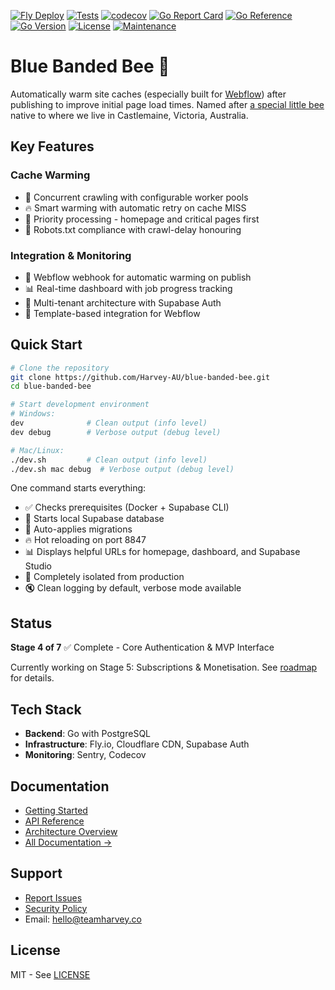 [![Fly Deploy](https://github.com/Harvey-AU/blue-banded-bee/actions/workflows/fly-deploy.yml/badge.svg)](https://github.com/Harvey-AU/blue-banded-bee/actions/workflows/fly-deploy.yml)
[![Tests](https://github.com/Harvey-AU/blue-banded-bee/actions/workflows/test.yml/badge.svg)](https://github.com/Harvey-AU/blue-banded-bee/actions/workflows/test.yml)
[![codecov](https://codecov.io/github/harvey-au/blue-banded-bee/graph/badge.svg?token=EC0JW5IU7X)](https://codecov.io/github/harvey-au/blue-banded-bee)
[![Go Report Card](https://goreportcard.com/badge/github.com/Harvey-AU/blue-banded-bee?style=flat)](https://goreportcard.com/report/github.com/Harvey-AU/blue-banded-bee) 
[![Go Reference](https://pkg.go.dev/badge/github.com/Harvey-AU/blue-banded-bee.svg)](https://pkg.go.dev/github.com/Harvey-AU/blue-banded-bee)
[![Go Version](https://img.shields.io/badge/go-1.25-blue.svg)](https://golang.org/)
[![License](https://img.shields.io/badge/License-MIT-blue.svg)](https://opensource.org/licenses/MIT)
[![Maintenance](https://img.shields.io/badge/Maintained%3F-yes-green.svg)](https://github.com/Harvey-AU/blue-banded-bee/graphs/commit-activity)

# Blue Banded Bee 🐝

Automatically warm site caches (especially built for [Webflow](https://www.webflow.com)) after publishing to improve initial page load times. Named after [a special little bee](https://www.aussiebee.com.au/blue-banded-bee-information.html) native to where we live in Castlemaine, Victoria, Australia.

## Key Features

### Cache Warming

- 🚀 Concurrent crawling with configurable worker pools
- 🔥 Smart warming with automatic retry on cache MISS
- 🥇 Priority processing - homepage and critical pages first
- 🤖 Robots.txt compliance with crawl-delay honouring

### Integration & Monitoring

- 🔌 Webflow webhook for automatic warming on publish
- 📊 Real-time dashboard with job progress tracking
- 🔐 Multi-tenant architecture with Supabase Auth
- 🎨 Template-based integration for Webflow

## Quick Start

```bash
# Clone the repository
git clone https://github.com/Harvey-AU/blue-banded-bee.git
cd blue-banded-bee

# Start development environment
# Windows:
dev              # Clean output (info level)
dev debug        # Verbose output (debug level)

# Mac/Linux:
./dev.sh         # Clean output (info level)
./dev.sh mac debug  # Verbose output (debug level)
```

One command starts everything:
- ✅ Checks prerequisites (Docker + Supabase CLI)
- 🐳 Starts local Supabase database
- 🔄 Auto-applies migrations
- 🔥 Hot reloading on port 8847
- 📊 Displays helpful URLs for homepage, dashboard, and Supabase Studio
- 🚀 Completely isolated from production
- 🔇 Clean logging by default, verbose mode available

## Status

**Stage 4 of 7** ✅ Complete - Core Authentication & MVP Interface

Currently working on Stage 5: Subscriptions & Monetisation. See [roadmap](./Roadmap.md) for details.

## Tech Stack

- **Backend**: Go with PostgreSQL
- **Infrastructure**: Fly.io, Cloudflare CDN, Supabase Auth
- **Monitoring**: Sentry, Codecov

## Documentation

- [Getting Started](docs/development/DEVELOPMENT.md)
- [API Reference](docs/architecture/API.md)
- [Architecture Overview](docs/architecture/ARCHITECTURE.md)
- [All Documentation →](docs/)

## Support

- [Report Issues](https://github.com/Harvey-AU/blue-banded-bee/issues)
- [Security Policy](SECURITY.md)
- Email: <hello@teamharvey.co>

## License

MIT - See [LICENSE](LICENSE)
